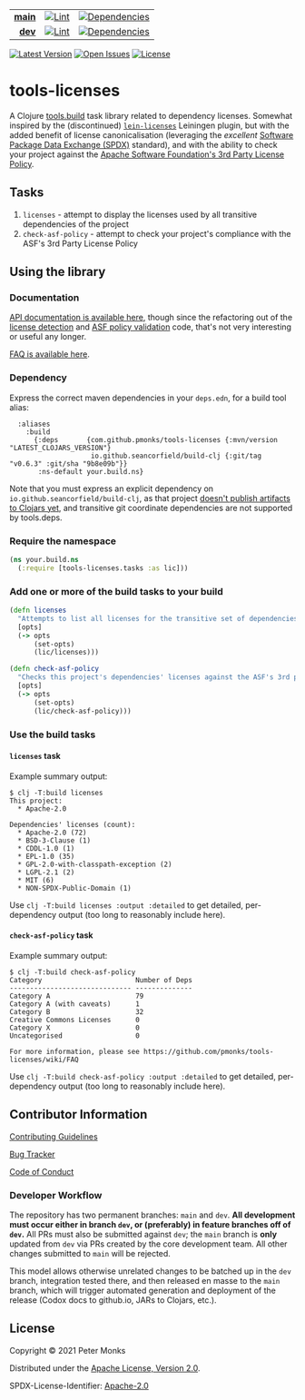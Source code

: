 | | | |
|---:|:---:|:---:|
| [**main**](https://github.com/pmonks/tools-licenses/tree/main) | [![Lint](https://github.com/pmonks/tools-licenses/workflows/lint/badge.svg?branch=main)](https://github.com/pmonks/tools-licenses/actions?query=workflow%3Alint) | [![Dependencies](https://github.com/pmonks/tools-licenses/workflows/dependencies/badge.svg?branch=main)](https://github.com/pmonks/tools-licenses/actions?query=workflow%3Adependencies) |
| [**dev**](https://github.com/pmonks/tools-licenses/tree/dev)  | [![Lint](https://github.com/pmonks/tools-licenses/workflows/lint/badge.svg?branch=dev)](https://github.com/pmonks/tools-licenses/actions?query=workflow%3Alint) | [![Dependencies](https://github.com/pmonks/tools-licenses/workflows/dependencies/badge.svg?branch=dev)](https://github.com/pmonks/tools-licenses/actions?query=workflow%3Adependencies) |

[![Latest Version](https://img.shields.io/clojars/v/com.github.pmonks/tools-licenses)](https://clojars.org/com.github.pmonks/tools-licenses/) [![Open Issues](https://img.shields.io/github/issues/pmonks/tools-licenses.svg)](https://github.com/pmonks/tools-licenses/issues) [![License](https://img.shields.io/github/license/pmonks/tools-licenses.svg)](https://github.com/pmonks/tools-licenses/blob/main/LICENSE)


# tools-licenses

A Clojure [tools.build](https://github.com/clojure/tools.build) task library related to dependency licenses.  Somewhat inspired by the (discontinued) [`lein-licenses`](https://github.com/technomancy/lein-licenses/) Leiningen plugin, but with the added benefit of license canonicalisation (leveraging the *excellent* [Software Package Data Exchange (SPDX)](https://spdx.dev/) standard), and with the ability to check your project against the [Apache Software Foundation's 3rd Party License Policy](https://www.apache.org/legal/resolved.html).

## Tasks

1. `licenses` - attempt to display the licenses used by all transitive dependencies of the project
2. `check-asf-policy` - attempt to check your project's compliance with the ASF's 3rd Party License Policy

## Using the library

### Documentation

[API documentation is available here](https://pmonks.github.io/tools-licenses/), though since the refactoring out of the [license detection](https://github.com/pmonks/lice-comb) and [ASF policy validation](https://github.com/pmonks/asf-cat) code, that's not very interesting or useful any longer.

[FAQ is available here](https://github.com/pmonks/tools-licenses/wiki/FAQ).

### Dependency

Express the correct maven dependencies in your `deps.edn`, for a build tool alias:

```edn
  :aliases
    :build
      {:deps       {com.github.pmonks/tools-licenses {:mvn/version "LATEST_CLOJARS_VERSION"}
                    io.github.seancorfield/build-clj {:git/tag "v0.6.3" :git/sha "9b8e09b"}}
       :ns-default your.build.ns}
```

Note that you must express an explicit dependency on `io.github.seancorfield/build-clj`, as that project [doesn't publish artifacts to Clojars yet](https://github.com/seancorfield/build-clj/issues/11), and transitive git coordinate dependencies are not supported by tools.deps.

### Require the namespace

```clojure
(ns your.build.ns
  (:require [tools-licenses.tasks :as lic]))
```

### Add one or more of the build tasks to your build

```clojure
(defn licenses
  "Attempts to list all licenses for the transitive set of dependencies of the project, using SPDX license expressions."
  [opts]
  (-> opts
      (set-opts)
      (lic/licenses)))

(defn check-asf-policy
  "Checks this project's dependencies' licenses against the ASF's 3rd party license policy (https://www.apache.org/legal/resolved.html)."
  [opts]
  (-> opts
      (set-opts)
      (lic/check-asf-policy)))
```

### Use the build tasks

#### `licenses` task

Example summary output:

```
$ clj -T:build licenses
This project:
  * Apache-2.0

Dependencies' licenses (count):
  * Apache-2.0 (72)
  * BSD-3-Clause (1)
  * CDDL-1.0 (1)
  * EPL-1.0 (35)
  * GPL-2.0-with-classpath-exception (2)
  * LGPL-2.1 (2)
  * MIT (6)
  * NON-SPDX-Public-Domain (1)
```

Use `clj -T:build licenses :output :detailed` to get detailed, per-dependency output (too long to reasonably include here).

#### `check-asf-policy` task

Example summary output:

```
$ clj -T:build check-asf-policy
Category                       Number of Deps
------------------------------ --------------
Category A                     79
Category A (with caveats)      1
Category B                     32
Creative Commons Licenses      0
Category X                     0
Uncategorised                  0

For more information, please see https://github.com/pmonks/tools-licenses/wiki/FAQ
```

Use `clj -T:build check-asf-policy :output :detailed` to get detailed, per-dependency output (too long to reasonably include here).

## Contributor Information

[Contributing Guidelines](https://github.com/pmonks/tools-licenses/blob/main/.github/CONTRIBUTING.md)

[Bug Tracker](https://github.com/pmonks/tools-licenses/issues)

[Code of Conduct](https://github.com/pmonks/tools-licenses/blob/main/.github/CODE_OF_CONDUCT.md)

### Developer Workflow

The repository has two permanent branches: `main` and `dev`.  **All development must occur either in branch `dev`, or (preferably) in feature branches off of `dev`.**  All PRs must also be submitted against `dev`; the `main` branch is **only** updated from `dev` via PRs created by the core development team.  All other changes submitted to `main` will be rejected.

This model allows otherwise unrelated changes to be batched up in the `dev` branch, integration tested there, and then released en masse to the `main` branch, which will trigger automated generation and deployment of the release (Codox docs to github.io, JARs to Clojars, etc.).

## License

Copyright © 2021 Peter Monks

Distributed under the [Apache License, Version 2.0](http://www.apache.org/licenses/LICENSE-2.0).

SPDX-License-Identifier: [Apache-2.0](https://spdx.org/licenses/Apache-2.0)
